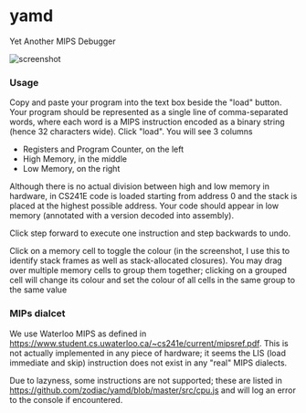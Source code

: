 # yamd
Yet Another MIPS Debugger

![screenshot](https://s3.amazonaws.com/xuanji.public/yamd_screenshot.PNG)

### Usage

Copy and paste your program into the text box beside the "load" button. Your program should be represented as a single line of comma-separated words, where each word is a MIPS instruction encoded as a binary string (hence 32 characters wide). Click "load". You will see 3 columns

- Registers and Program Counter, on the left
- High Memory, in the middle
- Low Memory, on the right

Although there is no actual division between high and low memory in hardware, in CS241E code is loaded starting from address 0 and the stack is placed at the highest possible address. Your code should appear in low memory (annotated with a version decoded into assembly).

Click step forward to execute one instruction and step backwards to undo.

Click on a memory cell to toggle the colour (in the screenshot, I use this to identify stack frames as well as stack-allocated closures). You may drag over multiple memory cells to group them together; clicking on a grouped cell will change its colour and set the colour of all cells in the same group to the same value

### MIPs dialcet

We use Waterloo MIPS as defined in https://www.student.cs.uwaterloo.ca/~cs241e/current/mipsref.pdf. This is not actually implemented in any piece of hardware; it seems the LIS (load immediate and skip) instruction does not exist in any "real" MIPS dialects.

Due to lazyness, some instructions are not supported; these are listed in https://github.com/zodiac/yamd/blob/master/src/cpu.js and will log an error to the console if encountered.
